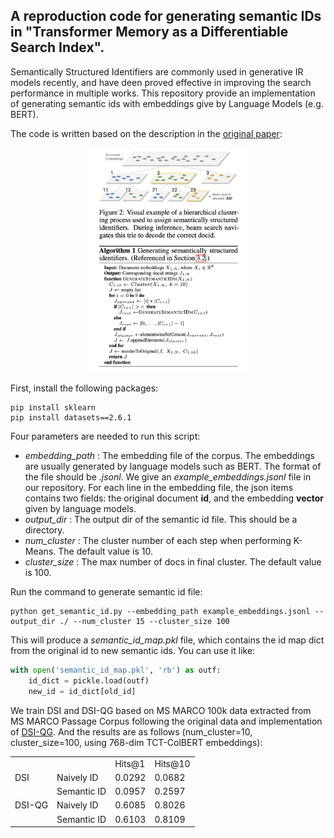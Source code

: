 ## A reproduction code for generating semantic IDs in "Transformer Memory as a Differentiable Search Index".
Semantically Structured Identifiers are commonly used in generative IR models recently, and have deen proved effective in improving the search performance in multiple works.
This repository provide an implementation of generating semantic ids with embeddings give by Language Models (e.g. BERT).

The code is written based on the description in the [original paper](https://arxiv.org/abs/2202.06991):
<div align=center>
<img src=./semantic.png width=50% />
</div>

First, install the following packages:
```commandline
pip install sklearn
pip install datasets==2.6.1
```

Four parameters are needed to run this script:
<ul>
    <li><i>embedding_path </i>: The embedding file of the corpus. The embeddings are usually generated by language models such as BERT. The format of the file should be <i>.jsonl</i>. 
         We give an <i>example_embeddings.jsonl</i> file in our repository. For each line in the embedding file, the json items contains two fields: the original document <b>id</b>, and 
         the embedding <b>vector</b> given by language models.</li>
    <li><i>output_dir </i>: The output dir of the semantic id file. This should be a directory.  </li>
    <li><i>num_cluster </i>: The cluster number of each step when performing K-Means. The default value is 10. </li> 
    <li><i>cluster_size </i>: The max number of docs in final cluster. The default value is 100. </li> 
 </ul>

Run the command to generate semantic id file:
```commandline
python get_semantic_id.py --embedding_path example_embeddings.jsonl --output_dir ./ --num_cluster 15 --cluster_size 100
```

This will produce a *semantic_id_map.pkl* file, which contains the id map dict from the original id to new semantic ids. 
You can use it like:
```python
with open('semantic_id_map.pkl', 'rb') as outf:
    id_dict = pickle.load(outf)
    new_id = id_dict[old_id]
```

We train DSI and DSI-QG based on MS MARCO 100k data extracted from MS MARCO Passage Corpus following
the original data and implementation of [DSI-QG](https://github.com/ArvinZhuang/DSI-QG). And the results are as follows (num_cluster=10, cluster_size=100, using 768-dim TCT-ColBERT embeddings):

<table>
    <tr>
        <td></td>
        <td></td>
        <td>Hits@1</td>
        <td>Hits@10</td>
    </tr>
    <tr>
        <td>DSI</td>
        <td>Naively ID</td>
        <td>0.0292</td>
        <td>0.0682</td>
    </tr>
    <tr>
        <td></td>
        <td>Semantic ID</td>
        <td>0.0957</td>
        <td>0.2597</td>
    </tr>
    <tr>
        <td>DSI-QG</td>
        <td>Naively ID</td>
        <td>0.6085</td>
        <td>0.8026</td>
    </tr>
    <tr>
        <td></td>
        <td>Semantic ID</td>
        <td>0.6103</td>
        <td>0.8109</td>
    </tr>
</table>
